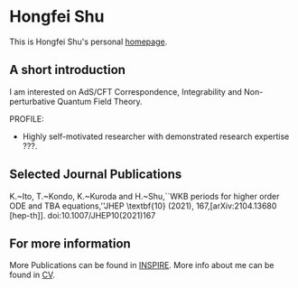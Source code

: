 # Hongfei Shu
This is Hongfei Shu's personal [homepage](https://shuphy124.github.io/).

## A short introduction
I am interested on AdS/CFT Correspondence, Integrability and Non-perturbative Quantum Field Theory. 

PROFILE:
* Highly self-motivated researcher with demonstrated research expertise ???. 


## Selected Journal Publications
K.~Ito, T.~Kondo, K.~Kuroda and H.~Shu,``WKB periods for higher order ODE and TBA equations,''JHEP \textbf{10} (2021), 167,[arXiv:2104.13680 [hep-th]].
doi:10.1007/JHEP10(2021)167

## For more information
More Publications can be found in [INSPIRE](https://inspirehep.net/authors/1609928?ui-citation-summary=true).
More info about me can be found in [CV](https://shuphy124.github.io/cv/).

